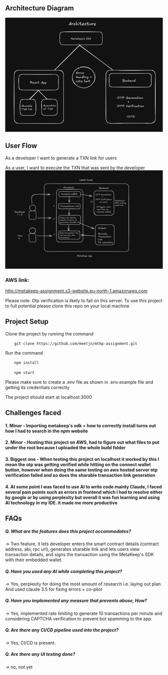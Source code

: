 ## Architecture Diagram

![Image](architecture.png)

## User Flow

As a developer I want to generate a TXN link for users

As a user, I want to execute the TXN that was sent by the developer
![Image](flow.png)

### AWS link:

http://metakeep-assignment.s3-website.eu-north-1.amazonaws.com

Please note: Otp verification is likely to fail on this server. To use this project to full potential please clone this repo on your local machine

## Project Setup

Clone the project by running the command

        git clone https://github.com/meetjn/mtkp-assignment.git

Run the command

        npm install

        npm start

Please make sure to create a .env file as shown in .env.example file and getting its credentials correctly

The project should start at localhost:3000

## Challenges faced

#### 1. Minor - Importing metakeep's sdk + how to correctly install turns out how I had to search in the npm website

#### 2. Minor - Hosting this project on AWS, had to figure out what files to put under the root because I uploaded the whole build folder

#### 3. Biggest one - When testing this project on localhost it worked by this I mean the otp was getting verified while hitting on the connect wallet button, however when doing the same testing on aws hosted server otp verification failed and so does the sharable transaction link generation

#### 4. At some point I was faced to use AI to write code mainly Claude, I faced several pain points such as errors in frontend which I had to resolve either by google or by using perplexity but overall it was fun learning and using AI technology in my IDE. it made me more productive

## FAQs

##### Q. What are the features does this project accommodates?

-> Two feature, it lets developer enters the smart contract details (contract address, abi, rpc url), generates sharable link and lets users view transaction details, and signs the transaction using the MetaKeep's SDK with their embedded wallet.

##### Q. Have you used any AI while completing this project?

-> Yes, perplexity for doing the most amount of research i.e. laying out plan. And used claude 3.5 for fixing errors + co-pilot

##### Q. Have you implemented any measure that prevents abuse, How?

-> Yes, implemented rate limiting to generate 10 transactions per minute and considering CAPTCHA verification to prevent bot spamming to the app.

##### Q. Are there any CI/CD pipeline used into the project?

-> Yes, CI/CD is present.

##### Q. Are there any UI testing done?

-> no, not yet
